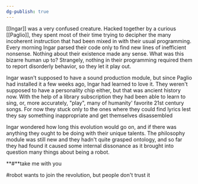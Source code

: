 ```yaml
---
dg-publish: true
---
```

[[Ingar]] was a very confused creature. Hacked together by a curious [[Paglio]],
they spent most of their time trying to decipher the many incoherent
instruction that had been mixed in with their usual programming. Every
morning Ingar parsed their code only to find new lines of inefficient
nonsense. Nothing about their existence made any sense. What was this
bizarre human up to? Strangely, nothing in their programming required
them to report disorderly behavior, so they let it play out.

Ingar wasn't supposed to have a sound production module, but since
Paglio had installed it a few weeks ago, Ingar had learned to love it.
They weren't supposed to have a personality chip either, but that was
ancient history now. With the help of a library subscription they had
been able to learn to sing, or, more accurately, "play", many of
humanity' favorite 21st century songs. For now they stuck only to the
ones where they could find lyrics lest they say something inappropriate
and get themselves disassembled

Ingar wondered how long this evolution would go on, and if there was
anything they ought to be doing with their unique talents. The
philosophy module was still new and they hadn't quite grasped ontology,
and so far they had found it caused some internal dissonance as it
brought into question many things about being a robot.

**\#**take me with you

#robot wants to join the revolution, but people don\'t trust it